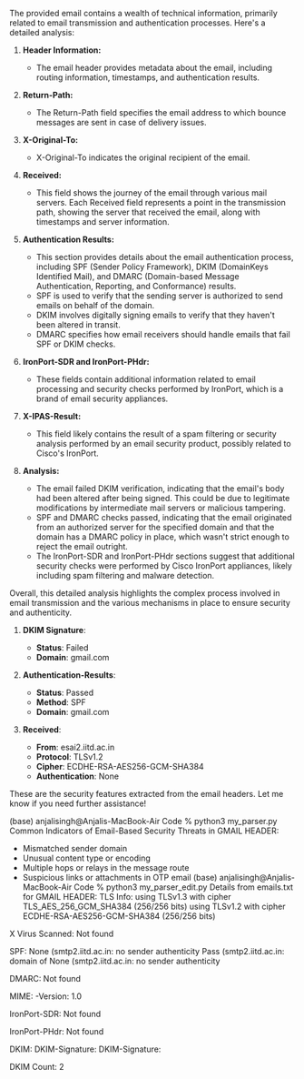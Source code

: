 The provided email contains a wealth of technical information, primarily related to email transmission and authentication processes. Here's a detailed analysis:

1. **Header Information:**
   - The email header provides metadata about the email, including routing information, timestamps, and authentication results.

2. **Return-Path:**
   - The Return-Path field specifies the email address to which bounce messages are sent in case of delivery issues.

3. **X-Original-To:**
   - X-Original-To indicates the original recipient of the email.

4. **Received:**
   - This field shows the journey of the email through various mail servers. Each Received field represents a point in the transmission path, showing the server that received the email, along with timestamps and server information.

5. **Authentication Results:**
   - This section provides details about the email authentication process, including SPF (Sender Policy Framework), DKIM (DomainKeys Identified Mail), and DMARC (Domain-based Message Authentication, Reporting, and Conformance) results.
   - SPF is used to verify that the sending server is authorized to send emails on behalf of the domain.
   - DKIM involves digitally signing emails to verify that they haven't been altered in transit.
   - DMARC specifies how email receivers should handle emails that fail SPF or DKIM checks.

6. **IronPort-SDR and IronPort-PHdr:**
   - These fields contain additional information related to email processing and security checks performed by IronPort, which is a brand of email security appliances.

7. **X-IPAS-Result:**
   - This field likely contains the result of a spam filtering or security analysis performed by an email security product, possibly related to Cisco's IronPort.

8. **Analysis:**
   - The email failed DKIM verification, indicating that the email's body had been altered after being signed. This could be due to legitimate modifications by intermediate mail servers or malicious tampering.
   - SPF and DMARC checks passed, indicating that the email originated from an authorized server for the specified domain and that the domain has a DMARC policy in place, which wasn't strict enough to reject the email outright.
   - The IronPort-SDR and IronPort-PHdr sections suggest that additional security checks were performed by Cisco IronPort appliances, likely including spam filtering and malware detection.

Overall, this detailed analysis highlights the complex process involved in email transmission and the various mechanisms in place to ensure security and authenticity.



1. **DKIM Signature**: 
   - **Status**: Failed
   - **Domain**: gmail.com

2. **Authentication-Results**:
   - **Status**: Passed
   - **Method**: SPF
   - **Domain**: gmail.com

3. **Received**:
   - **From**: esai2.iitd.ac.in
   - **Protocol**: TLSv1.2
   - **Cipher**: ECDHE-RSA-AES256-GCM-SHA384
   - **Authentication**: None

These are the security features extracted from the email headers. Let me know if you need further assistance!



(base) anjalisingh@Anjalis-MacBook-Air Code % python3 my_parser.py     
Common Indicators of Email-Based Security Threats in GMAIL HEADER:
- Mismatched sender domain
- Unusual content type or encoding
- Multiple hops or relays in the message route
- Suspicious links or attachments in OTP email
(base) anjalisingh@Anjalis-MacBook-Air Code % python3 my_parser_edit.py
Details from emails.txt for GMAIL HEADER:
TLS Info:
using TLSv1.3 with cipher TLS_AES_256_GCM_SHA384 (256/256 bits)
using TLSv1.2 with cipher ECDHE-RSA-AES256-GCM-SHA384 (256/256 bits)

X Virus Scanned:
Not found

SPF:
None (smtp2.iitd.ac.in: no sender authenticity
Pass (smtp2.iitd.ac.in: domain of
None (smtp2.iitd.ac.in: no sender authenticity

DMARC:
Not found

MIME:
-Version: 1.0

IronPort-SDR:
Not found

IronPort-PHdr:
Not found

DKIM:
DKIM-Signature:
DKIM-Signature:

DKIM Count:
2


